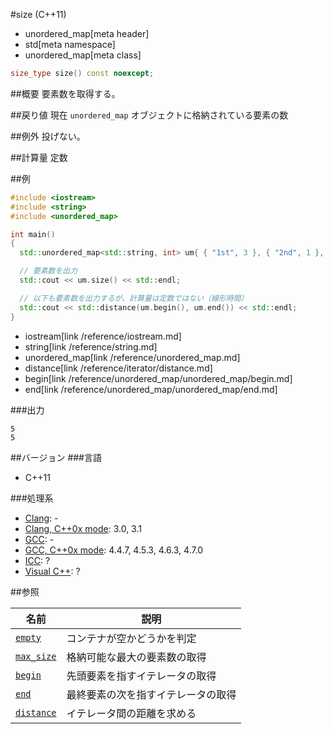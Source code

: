 #size (C++11)
* unordered_map[meta header]
* std[meta namespace]
* unordered_map[meta class]

```cpp
size_type size() const noexcept;
```

##概要
要素数を取得する。


##戻り値
現在 `unordered_map` オブジェクトに格納されている要素の数


##例外
投げない。


##計算量
定数


##例
```cpp
#include <iostream>
#include <string>
#include <unordered_map>

int main()
{
  std::unordered_map<std::string, int> um{ { "1st", 3 }, { "2nd", 1 }, { "3rd", 4 }, { "4th", 5 }, { "5th", 2 }, };

  // 要素数を出力
  std::cout << um.size() << std::endl;

  // 以下も要素数を出力するが、計算量は定数ではない（線形時間）
  std::cout << std::distance(um.begin(), um.end()) << std::endl;
}
```
* iostream[link /reference/iostream.md]
* string[link /reference/string.md]
* unordered_map[link /reference/unordered_map.md]
* distance[link /reference/iterator/distance.md]
* begin[link /reference/unordered_map/unordered_map/begin.md]
* end[link /reference/unordered_map/unordered_map/end.md]

###出力
```
5
5
```

##バージョン
###言語
- C++11

###処理系
- [Clang](/implementation.md#clang): -
- [Clang, C++0x mode](/implementation.md#clang): 3.0, 3.1
- [GCC](/implementation.md#gcc): -
- [GCC, C++0x mode](/implementation.md#gcc): 4.4.7, 4.5.3, 4.6.3, 4.7.0
- [ICC](/implementation.md#icc): ?
- [Visual C++](/implementation.md#visual_cpp): ?

##参照

| 名前                                          | 説明                               |
|-----------------------------------------------|------------------------------------|
| [`empty`](./empty.md)                         | コンテナが空かどうかを判定         |
| [`max_size`](./max_size.md)                   | 格納可能な最大の要素数の取得       |
| [`begin`](./begin.md)                         | 先頭要素を指すイテレータの取得     |
| [`end`](./end.md)                             | 最終要素の次を指すイテレータの取得 |
| [`distance`](/reference/iterator/distance.md) | イテレータ間の距離を求める         |

